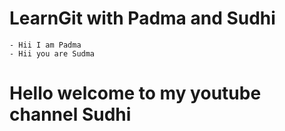 # LearnGit with Padma and Sudhi
	- Hii I am Padma
	- Hii you are Sudma
# Hello welcome to my youtube channel Sudhi